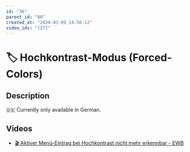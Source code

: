 ```yaml
---
id: "36"
parent_id: "60"
created_at: "2024-03-09 14:56:12"
video_ids: "[27]"
---
```


# 🏷️ Hochkontrast-Modus (Forced-Colors)

## Description

🇩🇪 Currently only available in German.

## Videos

- [🎬 Aktiver Menü-Eintrag bei Hochkontrast nicht mehr erkennbar - EWB](/en/videos/aktiver-menu-eintrag-bei-hochkontrast-nicht-mehr-erkennbar-ewb)
